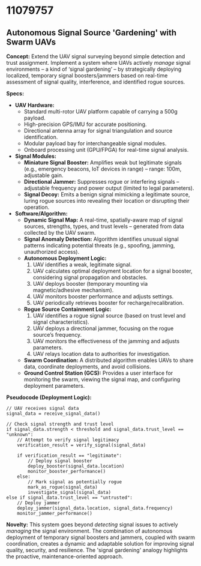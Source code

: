 # 11079757

## Autonomous Signal Source 'Gardening' with Swarm UAVs

**Concept:** Extend the UAV signal surveying beyond simple detection and trust assignment. Implement a system where UAVs actively *manage* signal environments – a kind of ‘signal gardening’ – by strategically deploying localized, temporary signal boosters/jammers based on real-time assessment of signal quality, interference, and identified rogue sources.

**Specs:**

*   **UAV Hardware:**
    *   Standard multi-rotor UAV platform capable of carrying a 500g payload.
    *   High-precision GPS/IMU for accurate positioning.
    *   Directional antenna array for signal triangulation and source identification.
    *   Modular payload bay for interchangeable signal modules.
    *   Onboard processing unit (GPU/FPGA) for real-time signal analysis.
*   **Signal Modules:**
    *   **Miniature Signal Booster:** Amplifies weak but legitimate signals (e.g., emergency beacons, IoT devices in range) – range: 100m, adjustable gain.
    *   **Directional Jammer:** Suppresses rogue or interfering signals – adjustable frequency and power output (limited to legal parameters).
    *   **Signal Decoy:** Emits a benign signal mimicking a legitimate source, luring rogue sources into revealing their location or disrupting their operation.
*   **Software/Algorithm:**
    *   **Dynamic Signal Map:**  A real-time, spatially-aware map of signal sources, strengths, types, and trust levels – generated from data collected by the UAV swarm.
    *   **Signal Anomaly Detection:** Algorithm identifies unusual signal patterns indicating potential threats (e.g., spoofing, jamming, unauthorized access).
    *   **Autonomous Deployment Logic:** 
        1.  UAV identifies a weak, legitimate signal. 
        2.  UAV calculates optimal deployment location for a signal booster, considering signal propagation and obstacles.
        3.  UAV deploys booster (temporary mounting via magnetic/adhesive mechanism).
        4.  UAV monitors booster performance and adjusts settings.
        5.  UAV periodically retrieves booster for recharge/recalibration.
    *   **Rogue Source Containment Logic:**
        1.  UAV identifies a rogue signal source (based on trust level and signal characteristics).
        2.  UAV deploys a directional jammer, focusing on the rogue source’s frequency.
        3.  UAV monitors the effectiveness of the jamming and adjusts parameters.
        4.  UAV relays location data to authorities for investigation.
    *   **Swarm Coordination:** A distributed algorithm enables UAVs to share data, coordinate deployments, and avoid collisions.
    *   **Ground Control Station (GCS):**  Provides a user interface for monitoring the swarm, viewing the signal map, and configuring deployment parameters.

**Pseudocode (Deployment Logic):**

```
// UAV receives signal data
signal_data = receive_signal_data()

// Check signal strength and trust level
if signal_data.strength < threshold and signal_data.trust_level == "unknown":
    // Attempt to verify signal legitimacy
    verification_result = verify_signal(signal_data)

    if verification_result == "legitimate":
        // Deploy signal booster
        deploy_booster(signal_data.location)
        monitor_booster_performance()
    else:
        // Mark signal as potentially rogue
        mark_as_rogue(signal_data)
        investigate_signal(signal_data)
else if signal_data.trust_level == "untrusted":
    // Deploy jammer
    deploy_jammer(signal_data.location, signal_data.frequency)
    monitor_jammer_performance()
```

**Novelty:** This system goes beyond *detecting* signal issues to actively *managing* the signal environment.  The combination of autonomous deployment of temporary signal boosters and jammers, coupled with swarm coordination, creates a dynamic and adaptable solution for improving signal quality, security, and resilience.  The 'signal gardening' analogy highlights the proactive, maintenance-oriented approach.